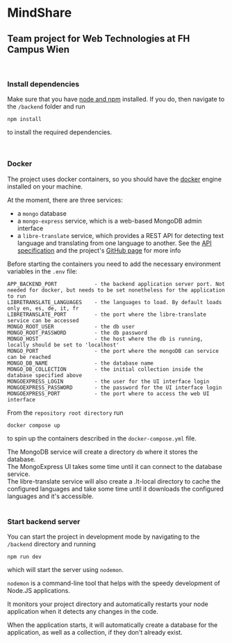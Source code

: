 #  MindShare
## Team project for Web Technologies at FH Campus Wien
<br>

### Install dependencies

Make sure that you have [node and npm](https://nodejs.org/en/download) installed. If you do, then navigate to the `/backend` folder and run 
```
npm install
```
to install the required dependencies.

<br>

### Docker
The project uses docker containers, so you should have the [docker](https://www.docker.com/) engine installed on your machine.<br>

At the moment, there are three services: 
- a `mongo` database
- a `mongo-express` service, which is a web-based MongoDB admin interface
- a `libre-translate` service, which provides a REST API for detecting text language and translating from one language to another. See the [API specification](https://libretranslate.com/docs/#/) and the project's [GitHub page](https://github.com/LibreTranslate/LibreTranslate) for more info

Before starting the containers you need to add the necessary environment variables in the `.env` file:
```
APP_BACKEND_PORT            - the backend application server port. Not needed for docker, but needs to be set nonetheless for the application to run
LIBRETRANSLATE_LANGUAGES    - the languages to load. By default loads only en, es, de, it, fr
LIBRETRANSLATE_PORT         - the port where the libre-translate service can be accessed
MONGO_ROOT_USER             - the db user
MONGO_ROOT_PASSWORD         - the db password
MONGO_HOST                  - the host where the db is running, locally should be set to 'localhost'
MONGO_PORT                  - the port where the mongoDB can service can be reached
MONGO_DB_NAME               - the database name
MONGO_DB_COLLECTION         - the initial collection inside the database specified above
MONGOEXPRESS_LOGIN          - the user for the UI interface login
MONGOEXPRESS_PASSWORD       - the password for the UI interface login
MONGOEXPRESS_PORT           - the port where to access the web UI interface
```
From the `repository root directory` run 
```
docker compose up
``` 
to spin up the containers described in the `docker-compose.yml` file. 

The MongoDB service will create a directory `db` where it stores the database.<br>
The MongoExpress UI takes some time until it can connect to the database service.<br>
The libre-translate service will also create a .lt-local directory to cache the configured languages and take some time until it downloads the configured languages and it's accessible.<br>
<br>

### Start backend server

You can start the project in development mode by navigating to the `/backend` directory and running
```
npm run dev
```
which will start the server using `nodemon`. 

`nodemon` is a command-line tool that helps with the speedy development of Node.JS applications. 

It monitors your project directory and automatically restarts your node application when it detects any changes in the code.

When the application starts, it will automatically create a database for the application, as well as a collection, if they don't already exist.